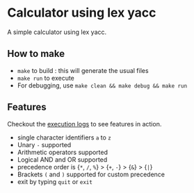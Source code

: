 # Calculator using lex yacc

A simple calculator using lex yacc.

## How to make

- `make` to build : this will generate the usual files
- `make run` to execute
- For debugging, use `make clean && make debug && make run`  

## Features

Checkout the [execution logs](./logs.md) to see features in action.

- single character identifiers `a` to `z`
- Unary `-` supported
- Arithmetic operators supported
- Logical AND and OR supported
- precedence order is {`*`, `/`, `%`} > {`+`, `-`} > {`&`} > {`|`}
- Brackets `(` and `)` supported for custom precedence
- exit by typing `quit` or `exit`